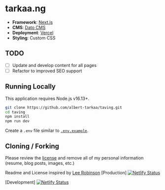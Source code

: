 # tarkaa.ng

- **Framework**: [Next.js](https://nextjs.org/)
- **CMS**: [Dato CMS](https://www.datocms.com/)
- **Deployment**: [Vercel](https://netlify.com)
- **Styling**: Custom CSS

## TODO

- [ ] Update and develop content for all pages
- [ ] Refactor to improved SEO support

## Running Locally

This application requires Node.js v16.13+.

```bash
git clone https://github.com/albert-tarkaa/taving.git
cd taving
npm install
npm run dev 
```

Create a `.env` file similar to [`.env.example`](https://github.com/albert-tarkaa/taving/main/.env.example).

## Cloning / Forking

Please review the [license](https://github.com/albert-tarkaa/taving/blob/main/LICENSE.txt) and remove all of my personal information (resume, blog posts, images, etc.)

Readme and License inspired by [Lee Robinson](https://leerob.io/)
[Production]
[![Netlify Status](https://api.netlify.com/api/v1/badges/88d26732-714d-4840-a240-cb3d5bfe8cdc/deploy-status)](https://app.netlify.com/sites/tavi/deploys)

[Development]
[![Netlify Status](https://api.netlify.com/api/v1/badges/44bbfe29-b0ff-4663-931a-233b3916b81c/deploy-status)](https://app.netlify.com/sites/tarkaa-dev/deploys)